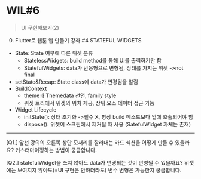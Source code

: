 # WIL#6
> UI 구현해보기(2)
0. Flutter로 웹툰 앱 만들기 강좌 #4 STATEFUL WIDGETS
 * State: State 여부에 따른 위젯 분류
   - StatelessWidgets: build method를 통해 UI를 출력하기만 함
   - StatefulWidgets: data가 반응형으로 변형됨, 상태를 가지는 위젯 ->not final
 * setState&Recap: State class에 data가 변경됨을 알림
 * BuildContext
   - theme과 Themedata 선언, family style
   - 위젯 트리에서 위젯의 위치 제공, 상위 요소 데이터 접근 가능
 * Widget Lifecycle
   - initState(): 상태 초기화 ->필수 X, 항상 build 메소드보다 앞에 호출되어야 함
   - dispose(): 위젯이 스크린에서 제거될 때 사용 (SatefulWidget 자체는 존재)

* * *
[Q1.] 앞선 강의의 오른쪽 상단 모서리를 잘라내는 카드 섹션을 어떻게 만들 수 있을까요? 커스터마이징하는 방법이 궁금합니다.

[Q2.] statefulWidget을 쓰지 않아도 data가 변경되는 것이 반영될 수 있을까요? 위젯에는 보여지지 않아도(=UI 구현은 안하더라도) 변수 변형은 가능한지 궁금합니다.
